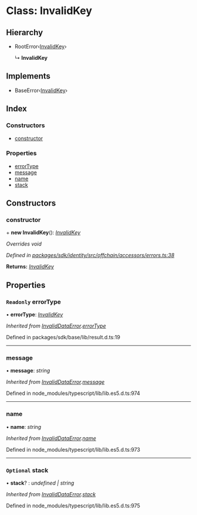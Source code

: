 # Class: InvalidKey

## Hierarchy

* RootError‹[InvalidKey](../enums/_offchain_accessors_errors_.schemaerrortypes.md#invalidkey)›

  ↳ **InvalidKey**

## Implements

* BaseError‹[InvalidKey](../enums/_offchain_accessors_errors_.schemaerrortypes.md#invalidkey)›

## Index

### Constructors

* [constructor](_offchain_accessors_errors_.invalidkey.md#constructor)

### Properties

* [errorType](_offchain_accessors_errors_.invalidkey.md#readonly-errortype)
* [message](_offchain_accessors_errors_.invalidkey.md#message)
* [name](_offchain_accessors_errors_.invalidkey.md#name)
* [stack](_offchain_accessors_errors_.invalidkey.md#optional-stack)

## Constructors

###  constructor

\+ **new InvalidKey**(): *[InvalidKey](_offchain_accessors_errors_.invalidkey.md)*

*Overrides void*

*Defined in [packages/sdk/identity/src/offchain/accessors/errors.ts:38](https://github.com/medhak1/celo-monorepo/blob/master/packages/sdk/identity/src/offchain/accessors/errors.ts#L38)*

**Returns:** *[InvalidKey](_offchain_accessors_errors_.invalidkey.md)*

## Properties

### `Readonly` errorType

• **errorType**: *[InvalidKey](../enums/_offchain_accessors_errors_.schemaerrortypes.md#invalidkey)*

*Inherited from [InvalidDataError](_offchain_accessors_errors_.invaliddataerror.md).[errorType](_offchain_accessors_errors_.invaliddataerror.md#readonly-errortype)*

Defined in packages/sdk/base/lib/result.d.ts:19

___

###  message

• **message**: *string*

*Inherited from [InvalidDataError](_offchain_accessors_errors_.invaliddataerror.md).[message](_offchain_accessors_errors_.invaliddataerror.md#message)*

Defined in node_modules/typescript/lib/lib.es5.d.ts:974

___

###  name

• **name**: *string*

*Inherited from [InvalidDataError](_offchain_accessors_errors_.invaliddataerror.md).[name](_offchain_accessors_errors_.invaliddataerror.md#name)*

Defined in node_modules/typescript/lib/lib.es5.d.ts:973

___

### `Optional` stack

• **stack**? : *undefined | string*

*Inherited from [InvalidDataError](_offchain_accessors_errors_.invaliddataerror.md).[stack](_offchain_accessors_errors_.invaliddataerror.md#optional-stack)*

Defined in node_modules/typescript/lib/lib.es5.d.ts:975

